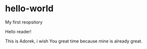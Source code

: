 # hello-world
My first reopsitory

Hello reader!

This is Adorek, i wish You great time because mine is already great.
